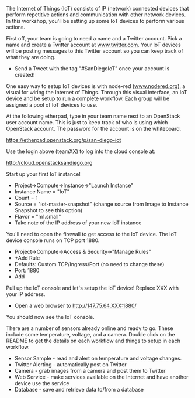 
The Internet of Things (IoT) consists of IP (network) connected devices that perform repetitive actions and communication with other network devices. In this workshop, you'll be setting up some IoT devices to perform various actions.

First off, your team is going to need a name and a Twitter account. Pick a name and create a Twitter account at www.twitter.com. Your IoT devices will be posting messages to this Twitter account so you can keep track of what they are doing.

* Send a Tweet with the tag "#SanDiegoIoT" once your account is created!

One easy way to setup IoT devices is with node-red (www.nodered.org), a visual for wiring the Internet of Things. Through this visual interface, an IoT device and be setup to run a complete workflow. Each group will be assigned a pool of IoT devices to use.

At the following etherpad, type in your team name next to an OpenStack user account name. This is just to keep track of who is using which OpenStack account. The password for the account is on the whiteboard.

https://etherpad.openstack.org/p/san-diego-iot

Use the login above (teamXX) to log into the cloud console at:

http://cloud.openstacksandiego.org

Start up your first IoT instance!

* Project->Compute->Instance->"Launch Instance"
* Instance Name = "IoT"
* Count = 1
* Source = "iot-master-snapshot" (change source from Image to Instance Snapshot to see this option)
* Flavor = "m1.small"
* Take note of the IP address of your new IoT instance

You'll need to open the firewall to get access to the IoT device. The IoT device console runs on TCP port 1880.

* Project->Compute->Access & Security->"Manage Rules"
* +Add Rule
* Defaults: Custom TCP/Ingress/Port (no need to change these)
* Port: 1880
* Add

Pull up the IoT console and let's setup the IoT device! Replace XXX with your IP address.

* Open a web browser to http://147.75.64.XXX:1880/

You should now see the IoT console.

There are a number of sensors already online and ready to go. These include some temperature, voltage, and a camera. Double click on the README to get the details on each workflow and things to setup in each workflow.

* Sensor Sample - read and alert on temperature and voltage changes.
* Twitter Alerting - automatically post on Twitter
* Camera - grab images from a camera and post them to Twitter
* Web Service - make services available on the Internet and have another device use the service
* Database - save and retrieve data to/from a database


